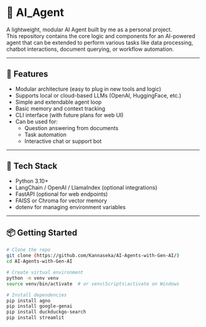 # 🤖 AI_Agent

A lightweight, modular AI Agent built by me as a personal project.  
This repository contains the core logic and components for an AI-powered agent that can be extended to perform various tasks like data processing, chatbot interactions, document querying, or workflow automation.

---

## 🚀 Features

- Modular architecture (easy to plug in new tools and logic)
- Supports local or cloud-based LLMs (OpenAI, HuggingFace, etc.)
- Simple and extendable agent loop
- Basic memory and context tracking
- CLI interface (with future plans for web UI)
- Can be used for:
  - Question answering from documents
  - Task automation
  - Interactive chat or support bot

---

## 🧠 Tech Stack

- Python 3.10+
- LangChain / OpenAI / LlamaIndex (optional integrations)
- FastAPI (optional for web endpoints)
- FAISS or Chroma for vector memory
- dotenv for managing environment variables

---

## 📦 Getting Started

```bash
# Clone the repo
git clone (https://github.com/Kannaseka/AI-Agents-with-Gen-AI/)
cd AI-Agents-with-Gen-AI

# Create virtual environment
python -m venv venv
source venv/bin/activate  # or venv\Scripts\activate on Windows

# Install dependencies
pip install agno
pip install google-genai
pip install duckduckgo-search
pip install streamlit
